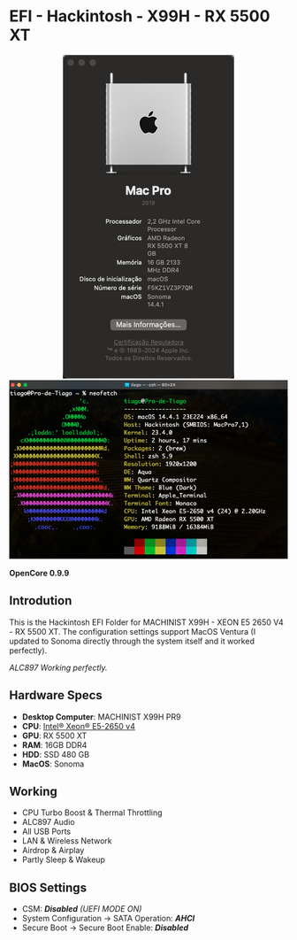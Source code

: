 # EFI - Hackintosh - X99H - RX 5500 XT

<div align="center">
<img src="img/macOS.png">
<img src="img/neofetch.png">
</div>

**OpenCore 0.9.9**

## Introdution
This is the Hackintosh EFI Folder for MACHINIST X99H - XEON E5 2650 V4 - RX 5500 XT. The configuration settings support MacOS Ventura (I updated to Sonoma directly through the system itself and it worked perfectly).

*ALC897 Working perfectly.*

## Hardware Specs
* **Desktop Computer**: MACHINIST X99H PR9
* **CPU**: [Intel® Xeon® E5-2650 v4](https://www.intel.com.br/content/www/br/pt/products/sku/91767/intel-xeon-processor-e52650-v4-30m-cache-2-20-ghz/specifications.html)
* **GPU**: RX 5500 XT
* **RAM**: 16GB DDR4
* **HDD**: SSD 480 GB
* **MacOS**: Sonoma

## Working
* CPU Turbo Boost & Thermal Throttling
* ALC897 Audio
* All USB Ports
* LAN & Wireless Network
* Airdrop & Airplay
* Partly Sleep & Wakeup

## BIOS Settings
* CSM: ***Disabled*** *(UEFI MODE ON)*
* System Configuration → SATA Operation: ***AHCI***
* Secure Boot → Secure Boot Enable: ***Disabled***